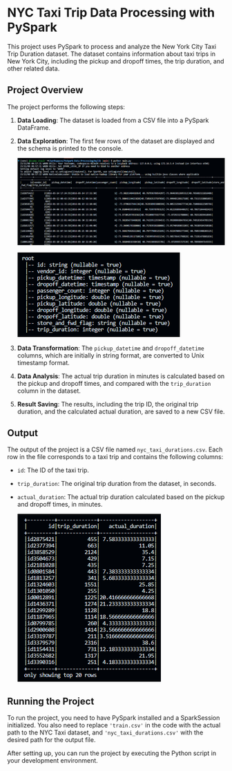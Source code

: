 # NYC Taxi Trip Data Processing with PySpark

This project uses PySpark to process and analyze the New York City Taxi Trip Duration dataset. The dataset contains information about taxi trips in New York City, including the pickup and dropoff times, the trip duration, and other related data.

## Project Overview

The project performs the following steps:

1. **Data Loading**: The dataset is loaded from a CSV file into a PySpark DataFrame.

2. **Data Exploration**: The first few rows of the dataset are displayed and the schema is printed to the console.

    ![Firstrows](media/(641).png)

    ![Explore](media/(644).png)

3. **Data Transformation**: The `pickup_datetime` and `dropoff_datetime` columns, which are initially in string format, are converted to Unix timestamp format.

4. **Data Analysis**: The actual trip duration in minutes is calculated based on the pickup and dropoff times, and compared with the `trip_duration` column in the dataset.

5. **Result Saving**: The results, including the trip ID, the original trip duration, and the calculated actual duration, are saved to a new CSV file.

## Output

The output of the project is a CSV file named `nyc_taxi_durations.csv`. Each row in the file corresponds to a taxi trip and contains the following columns:

- `id`: The ID of the taxi trip.
- `trip_duration`: The original trip duration from the dataset, in seconds.
- `actual_duration`: The actual trip duration calculated based on the pickup and dropoff times, in minutes.

    ![Output](media/(643).png)

## Running the Project

To run the project, you need to have PySpark installed and a SparkSession initialized. You also need to replace `'train.csv'` in the code with the actual path to the NYC Taxi dataset, and `'nyc_taxi_durations.csv'` with the desired path for the output file.

After setting up, you can run the project by executing the Python script in your development environment.